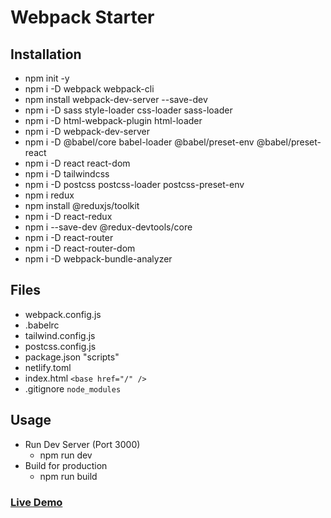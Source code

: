 # Webpack Starter

## Installation

- npm init -y
- npm i -D webpack webpack-cli
- npm install webpack-dev-server --save-dev
- npm i -D sass style-loader css-loader sass-loader
- npm i -D html-webpack-plugin html-loader
- npm i -D webpack-dev-server
- npm i -D @babel/core babel-loader @babel/preset-env @babel/preset-react
- npm i -D react react-dom
- npm i -D tailwindcss
- npm i -D postcss postcss-loader postcss-preset-env
- npm i redux
- npm install @reduxjs/toolkit
- npm i -D react-redux
- npm i --save-dev @redux-devtools/core
- npm i -D react-router
- npm i -D react-router-dom
- npm i -D webpack-bundle-analyzer

## Files

- webpack.config.js
- .babelrc
- tailwind.config.js
- postcss.config.js
- package.json "scripts"
- netlify.toml
- index.html `<base href="/" />`
- .gitignore `node_modules`

## Usage

- Run Dev Server (Port 3000)
  - npm run dev
- Build for production
  - npm run build

### [Live Demo](https://starter-kit-webpack.netlify.app/)
